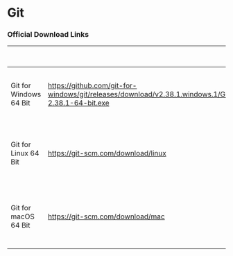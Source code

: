 # Git

### Official Download Links

<table data-view="cards"><thead><tr><th></th><th data-type="content-ref"></th><th>Attribute Link</th></tr></thead><tbody><tr><td>Git for Windows 64 Bit</td><td><a href="https://github.com/git-for-windows/git/releases/download/v2.38.1.windows.1/Git-2.38.1-64-bit.exe">https://github.com/git-for-windows/git/releases/download/v2.38.1.windows.1/Git-2.38.1-64-bit.exe</a></td><td><a href="https://www.flaticon.com/free-icons/logos">Logos icons created by Pixel perfect - Flaticon</a></td></tr><tr><td>Git for Linux 64 Bit</td><td><a href="https://git-scm.com/download/linux">https://git-scm.com/download/linux</a></td><td><a href="https://www.flaticon.com/free-icons/linux">Linux icons created by Freepik - Flaticon</a></td></tr><tr><td>Git for macOS 64 Bit</td><td><a href="https://git-scm.com/download/mac">https://git-scm.com/download/mac</a></td><td><a href="https://www.flaticon.com/free-icons/mac">Mac icons created by Freepik - Flaticon</a></td></tr></tbody></table>
